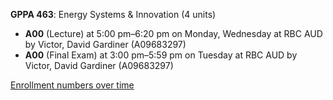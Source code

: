 **GPPA 463**: Energy Systems & Innovation (4 units)

- **A00** (Lecture) at 5:00 pm–6:20 pm on Monday, Wednesday at RBC AUD by Victor, David Gardiner (A09683297)
- **A00** (Final Exam) at 3:00 pm–5:59 pm on Tuesday at RBC AUD by Victor, David Gardiner (A09683297)

[Enrollment numbers over time](./GPPA463.tsv)
